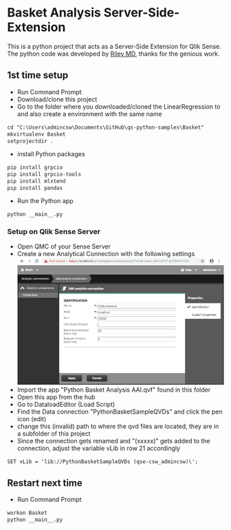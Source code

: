 # Basket Analysis Server-Side-Extension

This is a python project that acts as a Server-Side Extension for Qlik Sense. The python code was developed by <a href="https://github.com/rileymd88">Riley MD</a>, thanks for the genious work.

## 1st time setup
 * Run Command Prompt
 * Download/clone this project 
 * Go to the folder where you downloaded/cloned the LinearRegression to and also create a environment with the same name
```
cd "C:\Users\admincsw\Documents\GitHub\qs-python-samples\Basket"
mkvirtualenv Basket
setprojectdir .
```
 * install Python packages 
```
pip install grpcio
pip install grpcio-tools
pip install mlxtend
pip install pandas
```    
 * Run the Python app
```
python __main__.py
```
 
### Setup on Qlik Sense Server
 * Open QMC of your Sense Server
 * Create a new Analytical Connection with the following settings
 ![alttext](https://github.com/ChristofSchwarz/pics/raw/master/python4.png "screenshot")
 * Import the app "Python Basket Analysis AAI.qvf" found in this folder
 * Open this app from the hub
 * Go to DataloadEditor (Load Script)
 * Find the Data connection "PythonBasketSampleQVDs" and click the pen icon (edit)
 * change this (invalid) path to where the qvd files are located, they are in a subfolder of this project
 * Since the connection gets renamed and "(xxxxx)" gets added to the connection, adjust the variable vLib in row 21 accordingly
```
SET vLib = 'lib://PythonBasketSampleQVDs (qse-csw_admincsw)\';
```
 
## Restart next time
 * Run Command Prompt
```(python)
workon Basket
python __main__.py
```  
